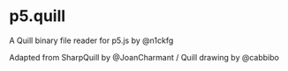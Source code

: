 # p5.quill
A Quill binary file reader for p5.js by @n1ckfg

Adapted from SharpQuill by @JoanCharmant / Quill drawing by @cabbibo